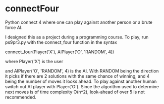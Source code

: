 # connectFour
Python connect 4 where one can play against another person or a brute force AI. 

I designed this as a project during a programming course. To play, run ps9pr3.py with the connect_four function in the syntax

connect_four(Player('X'), AIPlayer('O', 'RANDOM', 4))

where Player('X') is the user

and AIPlayer('O', 'RANDOM', 4) is the AI. With RANDOM being the direction it picks if there are 2 solutions with the same
chance of winning, and 4 being the number of moves it looks ahead. To play against another human switch out AI player with
Player('O'). Since the algorithm used to determine next moves is of time complexity O(n^2), look-ahead of over 5 is not
recommended. 
